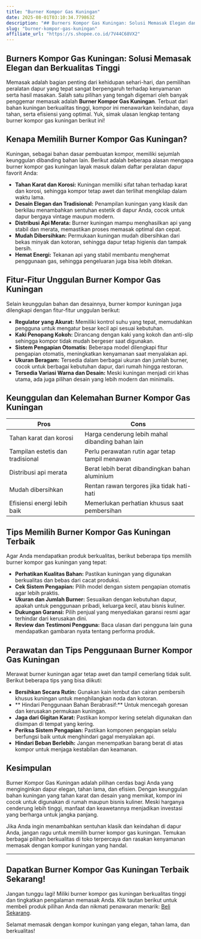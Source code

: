 ```yaml
---
title: "Burner Kompor Gas Kuningan"
date: 2025-08-01T03:10:34.779863Z
description: "## Burners Kompor Gas Kuningan: Solusi Memasak Elegan dan Berkualitas Tinggi..."
slug: "burner-kompor-gas-kuningan"
affiliate_url: "https://s.shopee.co.id/7V44C68VX2"
---
```

## Burners Kompor Gas Kuningan: Solusi Memasak Elegan dan Berkualitas Tinggi

Memasak adalah bagian penting dari kehidupan sehari-hari, dan pemilihan peralatan dapur yang tepat sangat berpengaruh terhadap kenyamanan serta hasil masakan. Salah satu pilihan yang tengah digemari oleh banyak penggemar memasak adalah **Burner Kompor Gas Kuningan**. Terbuat dari bahan kuningan berkualitas tinggi, kompor ini menawarkan keindahan, daya tahan, serta efisiensi yang optimal. Yuk, simak ulasan lengkap tentang burner kompor gas kuningan berikut ini!

## Kenapa Memilih Burner Kompor Gas Kuningan?

Kuningan, sebagai bahan dasar pembuatan kompor, memiliki sejumlah keunggulan dibanding bahan lain. Berikut adalah beberapa alasan mengapa burner kompor gas kuningan layak masuk dalam daftar peralatan dapur favorit Anda:

- **Tahan Karat dan Korosi:** Kuningan memiliki sifat tahan terhadap karat dan korosi, sehingga kompor tetap awet dan terlihat mengkilap dalam waktu lama.
- **Desain Elegan dan Tradisional:** Penampilan kuningan yang klasik dan berkilau menambahkan sentuhan estetik di dapur Anda, cocok untuk dapur bergaya vintage maupun modern.
- **Distribusi Api Merata:** Burner kuningan mampu menghasilkan api yang stabil dan merata, memastikan proses memasak optimal dan cepat.
- **Mudah Dibersihkan:** Permukaan kuningan mudah dibersihkan dari bekas minyak dan kotoran, sehingga dapur tetap higienis dan tampak bersih.
- **Hemat Energi:** Tekanan api yang stabil membantu menghemat penggunaan gas, sehingga pengeluaran juga bisa lebih ditekan.

## Fitur-Fitur Unggulan Burner Kompor Gas Kuningan

Selain keunggulan bahan dan desainnya, burner kompor kuningan juga dilengkapi dengan fitur-fitur unggulan berikut:

- **Regulator yang Akurat:** Memiliki kontrol suhu yang tepat, memudahkan pengguna untuk mengatur besar kecil api sesuai kebutuhan.
- **Kaki Penopang Kokoh:** Dirancang dengan kaki yang kokoh dan anti-slip sehingga kompor tidak mudah bergeser saat digunakan.
- **Sistem Pengapian Otomatis:** Beberapa model dilengkapi fitur pengapian otomatis, meningkatkan kenyamanan saat menyalakan api.
- **Ukuran Beragam:** Tersedia dalam berbagai ukuran dan jumlah burner, cocok untuk berbagai kebutuhan dapur, dari rumah hingga restoran.
- **Tersedia Variasi Warna dan Desain:** Meski kuningan menjadi ciri khas utama, ada juga pilihan desain yang lebih modern dan minimalis.

## Keunggulan dan Kelemahan Burner Kompor Gas Kuningan

| Pros | Cons |
|---------|---------|
| Tahan karat dan korosi | Harga cenderung lebih mahal dibanding bahan lain |
| Tampilan estetis dan tradisional | Perlu perawatan rutin agar tetap tampil menawan |
| Distribusi api merata | Berat lebih berat dibandingkan bahan aluminium |
| Mudah dibersihkan | Rentan rawan tergores jika tidak hati-hati |
| Efisiensi energi lebih baik | Memerlukan perhatian khusus saat pembersihan |

## Tips Memilih Burner Kompor Gas Kuningan Terbaik

Agar Anda mendapatkan produk berkualitas, berikut beberapa tips memilih burner kompor gas kuningan yang tepat:

- **Perhatikan Kualitas Bahan:** Pastikan kuningan yang digunakan berkualitas dan bebas dari cacat produksi.
- **Cek Sistem Pengapian:** Pilih model dengan sistem pengapian otomatis agar lebih praktis.
- **Ukuran dan Jumlah Burner:** Sesuaikan dengan kebutuhan dapur, apakah untuk penggunaan pribadi, keluarga kecil, atau bisnis kuliner.
- **Dukungan Garansi:** Pilih penjual yang menyediakan garansi resmi agar terhindar dari kerusakan dini.
- **Review dan Testimoni Pengguna:** Baca ulasan dari pengguna lain guna mendapatkan gambaran nyata tentang performa produk.

## Perawatan dan Tips Penggunaan Burner Kompor Gas Kuningan

Merawat burner kuningan agar tetap awet dan tampil cemerlang tidak sulit. Berikut beberapa tips yang bisa diikuti:

- **Bersihkan Secara Rutin:** Gunakan kain lembut dan cairan pembersih khusus kuningan untuk menghilangkan noda dan kotoran.
- ** Hindari Penggunaan Bahan Berabrasif:** Untuk mencegah goresan dan kerusakan permukaan kuningan.
- **Jaga dari Gigitan Karat:** Pastikan kompor kering setelah digunakan dan disimpan di tempat yang kering.
- **Periksa Sistem Pengapian:** Pastikan komponen pengapian selalu berfungsi baik untuk menghindari gagal menyalakan api.
- **Hindari Beban Berlebih:** Jangan menempatkan barang berat di atas kompor untuk menjaga kestabilan dan keamanan.

## Kesimpulan

Burner Kompor Gas Kuningan adalah pilihan cerdas bagi Anda yang menginginkan dapur elegan, tahan lama, dan efisien. Dengan keunggulan bahan kuningan yang tahan karat dan desain yang memikat, kompor ini cocok untuk digunakan di rumah maupun bisnis kuliner. Meski harganya cenderung lebih tinggi, manfaat dan keawetannya menjadikan investasi yang berharga untuk jangka panjang.

Jika Anda ingin menambahkan sentuhan klasik dan keindahan di dapur Anda, jangan ragu untuk memilih burner kompor gas kuningan. Temukan berbagai pilihan berkualitas di toko terpercaya dan rasakan kenyamanan memasak dengan kompor kuningan yang handal.

---

## Dapatkan Burner Kompor Gas Kuningan Terbaik Sekarang!

Jangan tunggu lagi! Miliki burner kompor gas kuningan berkualitas tinggi dan tingkatkan pengalaman memasak Anda. Klik tautan berikut untuk membeli produk pilihan Anda dan nikmati penawaran menarik: [Beli Sekarang](https://s.shopee.co.id/7V44C68VX2).

Selamat memasak dengan kompor kuningan yang elegan, tahan lama, dan berkualitas!
